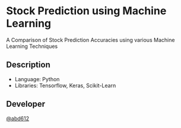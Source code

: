 # Stock Prediction using Machine Learning

A Comparison of Stock Prediction Accuracies using various Machine Learning Techniques

## Description

* Language: Python
* Libraries: Tensorflow, Keras, Scikit-Learn

## Developer
 
[@abd612](https://github.com/abd612)